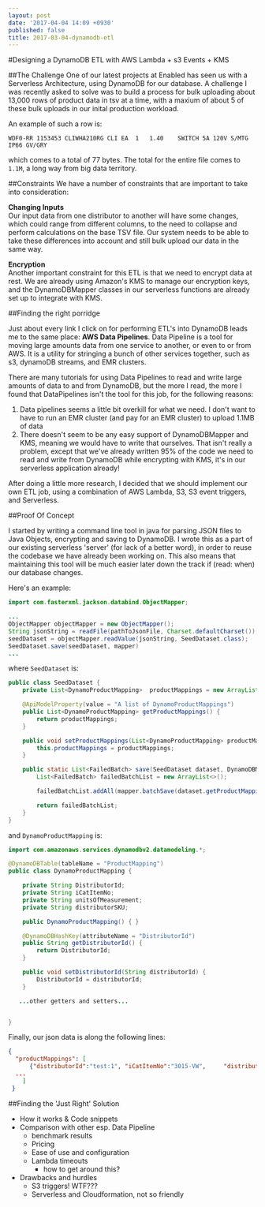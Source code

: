 ```yaml
---
layout: post
date: '2017-04-04 14:09 +0930'
published: false
title: 2017-03-04-dynamodb-etl
---
```

#Designing a DynamoDB ETL with AWS Lambda + s3 Events + KMS  

  
    
##The Challenge
One of our latest projects at Enabled has seen us with a Serverless Architecture, using DynamoDB for our database. A challenge I was recently asked to solve was to build a process for bulk uploading about 13,000 rows of product data in tsv at a time, with a maxium of about 5 of these bulk uploads in our inital production workload.

An example of such a row is:  
```
WDF0-RR	1153453	CLIWHA210RG	CLI	EA	1	1.40	SWITCH 5A 120V S/MTG IP66 GV/GRY
```
which comes to a total of 77 bytes. The total for the entire file comes to `1.1M`, a long way from big data territory.


##Constraints
We have a number of constraints that are important to take into consideration:

**Changing Inputs**  
Our input data from one distributor to another will have some changes, which could range from different columns, to the need to collapse and perform calculations on the base TSV file. Our system needs to be able to take these differences into account and still bulk upload our data in the same way.

**Encryption**  
Another important constraint for this ETL is that we need to encrypt data at rest. We are already using Amazon's KMS to manage our encryption keys, and the DynamoDBMapper classes in our serverless functions are already set up to integrate with KMS.

##Finding the right porridge

Just about every link I click on for performing ETL's into DynamoDB leads me to the same place: **AWS Data Pipelines**. Data Pipeline is a tool for moving large amounts data from one service to another, or even to or from AWS. It is a utility for stringing a bunch of other services together, such as s3, dynamoDB streams, and EMR clusters.

There are many tutorials for using Data Pipelines to read and write large amounts of data to and from DynamoDB, but the more I read, the more I found that DataPipelines isn't the tool for this job, for the following reasons:
  1. Data pipelines seems a little bit overkill for what we need. I don't want to have to run an EMR cluster (and pay for an EMR cluster) to upload 1.1MB of data
  2. There doesn't seem to be any easy support of DynamoDBMapper and KMS, meaning we would have to write that ourselves. That isn't really a problem, except that we've already written 95% of the code we need to read and write from DynamoDB while encrypting with KMS, it's in our serverless application already!
  
After doing a little more research, I decided that we should implement our own ETL job, using a combination of AWS Lambda, S3, S3 event triggers, and Serverless.

##Proof Of Concept

I started by writing a command line tool in java for parsing JSON files to Java Objects, encrypting and saving to DynamoDB. I wrote this as a part of our existing serverless 'server' (for lack of a better word), in order to reuse the codebase we have already been working on. This also means that maintaining this tool will be much easier later down the track if (read: when) our database changes. 

Here's an example:

```java
import com.fasterxml.jackson.databind.ObjectMapper;

...
ObjectMapper objectMapper = new ObjectMapper();
String jsonString = readFile(pathToJsonFile, Charset.defaultCharset());
seedDataset = objectMapper.readValue(jsonString, SeedDataset.class);
SeedDataset.save(seedDataset, mapper)
...

```
where `SeedDataset` is:
```java
public class SeedDataset {
    private List<DynamoProductMapping>  productMappings = new ArrayList<>();

    @ApiModelProperty(value = "A list of DynamoProductMappings")
    public List<DynamoProductMapping> getProductMappings() {
        return productMappings;
    }

    public void setProductMappings(List<DynamoProductMapping> productMappings) {
        this.productMappings = productMappings;
    }

    public static List<FailedBatch> save(SeedDataset dataset, DynamoDBMapper mapper) {
        List<FailedBatch> failedBatchList = new ArrayList<>();

        failedBatchList.addAll(mapper.batchSave(dataset.getProductMappings()));

        return failedBatchList;
    }
}
```

and `DynamoProductMapping` is:
```java
import com.amazonaws.services.dynamodbv2.datamodeling.*;

@DynamoDBTable(tableName = "ProductMapping")
public class DynamoProductMapping {

    private String DistributorId;
    private String iCatItemNo;
    private String unitsOfMeasurement;
    private String distributorSKU;

    public DynamoProductMapping() { }

    @DynamoDBHashKey(attributeName = "DistributorId")
    public String getDistributorId() {
        return DistributorId;
    }

    public void setDistributorId(String distributorId) {
        DistributorId = distributorId;
    }

   ...other getters and setters...


}

```

Finally, our json data  is along the following lines:
```json
{
  "productMappings": [
      {"distributorId":"test:1", "iCatItemNo":"3015-VW",     "distributorSKU":"00001", "unitsOfMeasurement":"[pce]"},
  ...
    ]
 }

```


##Finding the 'Just Right' Solution





- How it works & Code snippets
- Comparison with other esp. Data Pipeline
	- benchmark results
	- Pricing
    - Ease of use and configuration
    - Lambda timeouts
    	- how to get around this?
- Drawbacks and hurdles
	- S3 triggers! WTF???
    - Serverless and Cloudformation, not so friendly
    